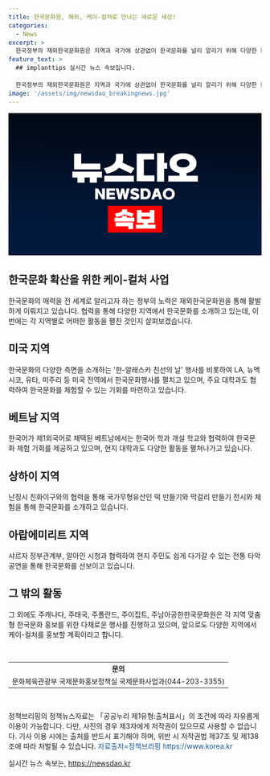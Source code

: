 ```yaml
---
title: 한국문화원, 해외, 케이-컬처로 만나는 새로운 세상!
categories:
  - News
excerpt: >
  한국정부의 재외한국문화원은 지역과 국가에 상관없이 한국문화를 널리 알리기 위해 다양한 활동을 벌이고 있습니다. 협력한인회, 현지 대학, 문화예술단체 등과 함께 찾아가는 케이-컬처 사업을 펼치며, 활동은 미국을 비롯한 여러 국가에서 다양한 형태로 이뤄지고 있습니다. 또한, 한국어 교육 활동과 한국문화 체험 기회를 제공함으로써 현지 주민들의 호응을 얻고 있습니다. 또한, 앞으로는 더 많은 국가와 지역에서 케이-컬처를 소개하고 확산할 예정입니다. (150자)
feature_text: >
  ## implanttips 실시간 뉴스 속보입니다.

  한국정부의 재외한국문화원은 지역과 국가에 상관없이 한국문화를 널리 알리기 위해 다양한 활동을 벌이고 있습니다. 협력한인회, 현지 대학, 문화예술단체 등과 함께 찾아가는 케이-컬처 사업을 펼치며, 활동은 미국을 비롯한 여러 국가에서 다양한 형태로 이뤄지고 있습니다. 또한, 한국어 교육 활동과 한국문화 체험 기회를 제공함으로써 현지 주민들의 호응을 얻고 있습니다. 또한, 앞으로는 더 많은 국가와 지역에서 케이-컬처를 소개하고 확산할 예정입니다. (150자)
image: '/assets/img/newsdao_breakingnews.jpg'
---
```


<p><img src="/assets/img/newsdao_breakingnews.jpg" alt="implanttips 속보" /></p>

<h2 data-ke-size="size26">한국문화 확산을 위한 케이-컬처 사업</h2>

<p data-ke-size="size16">한국문화의 매력을 전 세계로 알리고자 하는 정부의 노력은 재외한국문화원을 통해 활발하게 이뤄지고 있습니다. 협력을 통해 다양한 지역에서 한국문화를 소개하고 있는데, 이번에는 각 지역별로 어떠한 활동을 펼친 것인지 살펴보겠습니다.</p>

<h2 data-ke-size="size24">미국 지역</h2>

<p data-ke-size="size16">한국문화의 다양한 측면을 소개하는 '한-알래스카 친선의 날' 행사를 비롯하여 LA, 뉴멕시코, 유타, 미주리 등 미국 전역에서 한국문화행사를 펼치고 있으며, 주요 대학과도 협력하여 한국문화를 체험할 수 있는 기회를 마련하고 있습니다.</p>

<h2 data-ke-size="size24">베트남 지역</h2>

<p data-ke-size="size16">한국어가 제1외국어로 채택된 베트남에서는 한국어 학과 개설 학교와 협력하여 한국문화 체험 기회를 제공하고 있으며, 현지 대학과도 다양한 활동을 펼쳐나가고 있습니다.</p>

<h2 data-ke-size="size24">상하이 지역</h2>

<p data-ke-size="size16">난징시 친화이구와의 협력을 통해 국가무형유산인 떡 만들기와 막걸리 만들기 전시와 체험을 통해 한국문화를 소개하고 있습니다. </p>

<h2 data-ke-size="size24">아랍에미리트 지역</h2>

<p data-ke-size="size16">샤르자 정부관계부, 알아인 시청과 협력하여 현지 주민도 쉽게 다가갈 수 있는 전통 타악공연을 통해 한국문화를 선보이고 있습니다.</p>

<h2 data-ke-size="size24">그 밖의 활동</h2>

<p data-ke-size="size16">그 외에도 주캐나다, 주태국, 주폴란드, 주이집트, 주남아공한한국문화원은 각 지역 맞춤형 한국문화 홍보를 위한 다채로운 행사를 진행하고 있으며, 앞으로도 다양한 지역에서 케이-컬처를 홍보할 계획이라고 합니다.</p>

<p data-ke-size="size16">&nbsp;</p>

<table>
    <tbody>
        <tr>
            <td style="text-align: center; height: 17px;"><b>문의</b></td>
        </tr>
        <tr>
            <td style="text-align: center; height: 17px;">문화체육관광부 국제문화홍보정책실 국제문화사업과(044-203-3355)</td>
        </tr>
    </tbody>
</table>

<p data-ke-size="size16">&nbsp;</p>

<p data-ke-size="size16">정책브리핑의 정책뉴스자료는 「공공누리 제1유형:출처표시」의 조건에 따라 자유롭게 이용이 가능합니다. 다만, 사진의 경우 제3자에게 저작권이 있으므로 사용할 수 없습니다. 기사 이용 시에는 출처를 반드시 표기해야 하며, 위반 시 저작권법 제37조 및 제138조에 따라 처벌될 수 있습니다. <span style="color: #1a5490;">자료출처=정책브리핑 https://www.korea.kr</span></p>
실시간 뉴스 속보는, <a href="https://newsdao.kr" rel="dofollow">https://newsdao.kr</a>


